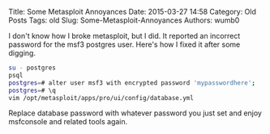Title: Some Metasploit Annoyances
Date: 2015-03-27 14:58
Category: Old Posts
Tags: old
Slug: Some-Metasploit-Annoyances
Authors: wumb0

I don't know how I broke metasploit, but I did. It reported an incorrect password for the msf3 postgres user. Here's how I fixed it after some digging.

```bash
su - postgres
psql
postgres=# alter user msf3 with encrypted password 'mypasswordhere';
postgres=# \q
vim /opt/metasploit/apps/pro/ui/config/database.yml
```

Replace database password with whatever password you just set and enjoy msfconsole and related tools again. 

